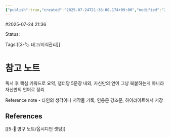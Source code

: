 ```yaml
---
{"publish":true,"created":"2025-07-24T21:36:00.174+09:00","modified":"2025-08-01T00:19:45.517+09:00","cssclasses":""}
---
```


#2025-07-24 21:36

Status: 

Tags:[[3-🏷️ 태그/지식관리]]

# 참고 노트

독서 후 핵심 키워드로 요약, 챕터당 5문장 내외, 자신만의 언어
그냥 복붙하는게 아니라 자신만의 언어로 정리

Reference note
	- 타인의 생각이나 저작물 기록, 인용문 강조문, 하이라이트해서 저장
## References
 [[5-💎 영구 노트/옵시디언 셋팅]]